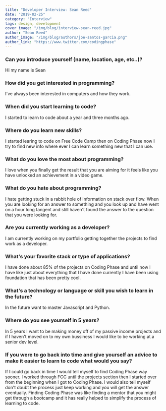 ```yaml
---
title: "Developer Interview: Sean Reed"
date: "2019-02-25"
category: "Interview"
tags: design, development
cover_image: "/img/blog/interview-sean-reed.jpg"
author: "Sean Reed"
author_image: "/img/blog/authors/joe-santos-garcia.png"
author_link: "https://www.twitter.com/codingphase"
---
```


### Can you introduce yourself (name, location, age, etc..)?

Hi my name is Sean

### How did you get interested in programming?

I've always been interested in computers and how they work.

### When did you start learning to code?

I started to learn to code about a year and three months ago.

### Where do you learn new skills?

I started learing to code on Free Code Camp then on Coding Phase now I try to find new info where ever I can learn something new that I can use.

### What do you love the most about programming?

I love when you finally get the result that you are aiming for it feels like you have unlocked an achievement in a video game.

### What do you hate about programming?

I hate getting stuck in a rabbit hole of information on stack over flow.  When you are looking for an answer to something and you look up and have went on a hour long tangent and still haven't found the answer to the question that you were looking for.

### Are you currently working as a developer?

I am currently working on my portfolio getting together the projects to find work as a developer.  

### What's your favorite stack or type of applications?

I have done about 85% of the projects on Coding Phase and until now I have like just about everything that I have done currently I have been using foundation that has been pretty cool.

### What's a technology or language or skill you wish to learn in the future?

In the future want to master Javascript and Python.

### Where do you see yourself in 5 years?

In 5 years I want to be making money off of my passive income projects and if I haven't moved on to my own bussiness I would like to be working at a senior dev level.

### If you were to go back into time and give yourself an advice to make it easier to learn to code what would you say?

If I could go back in time I would tell myself to find Coding Phase way sooner. I worked through FCC until the projects section then I started over from the beginning when I got to Coding Phase.  I would also tell myself don't doubt the process just keep working and you will get the answer eventually.  Finding Coding Phase was like finding a mentor that you might get through a bootcamp and it has really helped to simplify the process of learning to code.
